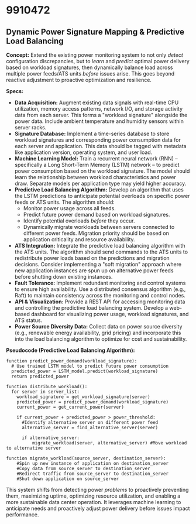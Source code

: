 # 9910472

## Dynamic Power Signature Mapping & Predictive Load Balancing

**Concept:** Extend the existing power monitoring system to not only *detect* configuration discrepancies, but to *learn* and *predict* optimal power delivery based on workload signatures, then dynamically balance load across multiple power feeds/ATS units *before* issues arise. This goes beyond reactive adjustment to proactive optimization and resilience.

**Specs:**

*   **Data Acquisition:** Augment existing data signals with real-time CPU utilization, memory access patterns, network I/O, and storage activity data from each server. This forms a "workload signature" alongside the power data. Include ambient temperature and humidity sensors within server racks.
*   **Signature Database:** Implement a time-series database to store workload signatures and corresponding power consumption data for each server and application. This data should be tagged with metadata like application version, operating system, and user load.
*   **Machine Learning Model:** Train a recurrent neural network (RNN) – specifically a Long Short-Term Memory (LSTM) network – to predict power consumption based on the workload signature. The model should learn the relationship between workload characteristics and power draw. Separate models per application type may yield higher accuracy.
*   **Predictive Load Balancing Algorithm:**  Develop an algorithm that uses the LSTM predictions to anticipate potential overloads on specific power feeds or ATS units. The algorithm should:
    *   Monitor power usage across all feeds.
    *   Predict future power demand based on workload signatures.
    *   Identify potential overloads *before* they occur.
    *   Dynamically migrate workloads between servers connected to different power feeds. Migration priority should be based on application criticality and resource availability.
*   **ATS Integration:**  Integrate the predictive load balancing algorithm with the ATS units. The algorithm should send commands to the ATS units to redistribute power loads based on the predictions and migration decisions.  Consider implementing a "soft migration" approach where new application instances are spun up on alternative power feeds before shutting down existing instances.
*   **Fault Tolerance:**  Implement redundant monitoring and control systems to ensure high availability. Use a distributed consensus algorithm (e.g., Raft) to maintain consistency across the monitoring and control nodes.
*   **API & Visualization:** Provide a REST API for accessing monitoring data and controlling the predictive load balancing system. Develop a web-based dashboard for visualizing power usage, workload signatures, and ATS status.
*   **Power Source Diversity Data:** Collect data on power source diversity (e.g., renewable energy availability, grid pricing) and incorporate this into the load balancing algorithm to optimize for cost and sustainability.

**Pseudocode (Predictive Load Balancing Algorithm):**

```
function predict_power_demand(workload_signature):
  # Use trained LSTM model to predict future power consumption
  predicted_power = LSTM_model.predict(workload_signature)
  return predicted_power

function distribute_workload():
  for server in server_list:
    workload_signature = get_workload_signature(server)
    predicted_power = predict_power_demand(workload_signature)
    current_power = get_current_power(server)
    
    if current_power + predicted_power > power_threshold:
      #Identify alternative server on different power feed
      alternative_server = find_alternative_server(server)
      
      if alternative_server:
          migrate_workload(server, alternative_server) #Move workload to alternative server
  
function migrate_workload(source_server, destination_server):
    #Spin up new instance of application on destination_server
    #Copy data from source_server to destination_server
    #Redirect traffic from source_server to destination_server
    #Shut down application on source_server
```

This system shifts from detecting power *problems* to proactively preventing them, maximizing uptime, optimizing resource utilization, and enabling a more sustainable data center operation. It leverages machine learning to anticipate needs and proactively adjust power delivery before issues impact performance.